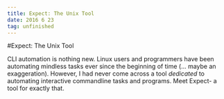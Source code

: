 ```yaml
---
title: Expect: The Unix Tool
date: 2016 6 23
tag: unfinished
---
```



#Expect: The Unix Tool
  
CLI automation is nothing new. Linux users and programmers 
have been automating mindless tasks ever since the 
beginning of time (... maybe an exaggeration). However,
I had never come across a tool *dedicated* to automating 
interactive commandline tasks and programs. Meet Expect- a 
tool for exactly that. 

### 
